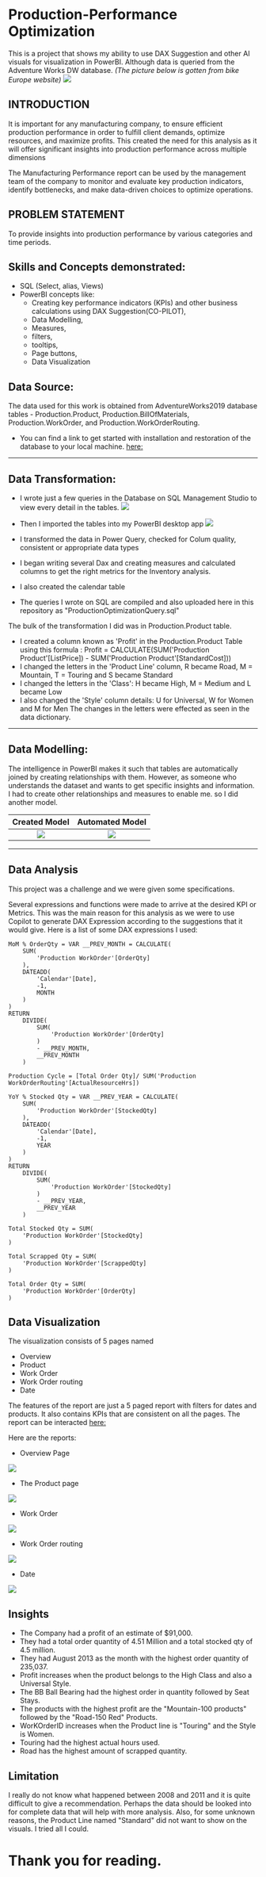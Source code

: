 # Production-Performance Optimization


This is a project that shows my ability to use DAX Suggestion and other AI visuals for visualization in PowerBI. Although data is queried from the Adventure Works DW database. 
*(The  picture below is gotten from bike Europe website)*
![](BIKEEUROPE.jpg)

## INTRODUCTION
It is important for any manufacturing company, to ensure efficient production performance in order to fulfill client demands, optimize resources, and maximize profits. This created the need for this analysis as it will offer significant insights into production performance across multiple dimensions

The Manufacturing Performance report can be used by the management team of the company to monitor and evaluate key production indicators, identify bottlenecks, and make data-driven choices to optimize operations. 


## PROBLEM STATEMENT
To provide insights into production performance by various categories and time periods.

## Skills and Concepts demonstrated:
 
 - SQL (Select, alias, Views)
 - PowerBI concepts like:
   - Creating key performance indicators (KPIs) and other business calculations using DAX Suggestion(CO-PILOT),
   - Data Modelling,
   - Measures,
   - filters,
   - tooltips, 
   - Page buttons,
   - Data Visualization
  
## Data Source:

The data used for this work is obtained from AdventureWorks2019 database tables - Production.Product, Production.BillOfMaterials, Production.WorkOrder, and  Production.WorkOrderRouting.
  - You can find a link to get started with installation and restoration of the database to your local machine.  [here:](https://youtu.be/VpY0Q_kwtIw) 
 ---

## Data Transformation:
- I wrote just a few queries in the Database on SQL Management Studio to view every detail in the tables. 
![](Prod1.png)

- Then I imported the tables into my PowerBI desktop app 
![](prod2.png)

- I transformed the data in Power Query, checked for Colum quality, consistent or appropriate data types
- I began writing several Dax and creating measures and calculated columns to get the right metrics for the Inventory analysis.
- I also created the calendar table
- The queries I wrote on SQL are compiled and also uploaded here in this repository as "ProductionOptimizationQuery.sql"

The bulk of the transformation I did was in Production.Product table.
- I created a column known as 'Profit' in the Production.Product Table using this formula : Profit = CALCULATE(SUM('Production Product'[ListPrice]) - SUM('Production Product'[StandardCost]))
- I changed the letters in the 'Product Line' column, R  became  Road, M = Mountain, T = Touring and S became Standard
- I changed  the letters in the 'Class': H became High, M = Medium and L became  Low
- I also changed the 'Style' column details: U for  Universal, W for  Women and M for Men
The changes in the letters were effected as seen in the data dictionary.
---

## Data Modelling:
The intelligence in PowerBI makes it such that tables are automatically joined by creating relationships with them. However, as someone who understands the dataset and wants to get specific insights and information. I had to create other relationships and measures to enable me. so I did another model.

Created Model               |        Automated Model
:------------------------:  | :----------------------------------:
![](ProdTable.png)          | ![](prod3.png)

---
## Data Analysis
This project was a challenge and we were given some specifications.

Several expressions and functions were made to arrive at the desired KPI or Metrics. This was the main reason for this analysis as we were to use Copilot to generate DAX Expression according to the suggestions that it would give. Here is a list of some DAX expressions I used:

```
MoM % OrderQty = VAR __PREV_MONTH = CALCULATE(
    SUM(
        'Production WorkOrder'[OrderQty]
    ),
    DATEADD(
        'Calendar'[Date],
        -1,
        MONTH
    )
)
RETURN
    DIVIDE(
        SUM(
            'Production WorkOrder'[OrderQty]
        )
        - __PREV_MONTH,
        __PREV_MONTH
    )
```

```
Production Cycle = [Total Order Qty]/ SUM('Production WorkOrderRouting'[ActualResourceHrs])
```

```
YoY % Stocked Qty = VAR __PREV_YEAR = CALCULATE(
    SUM(
        'Production WorkOrder'[StockedQty]
    ),
    DATEADD(
        'Calendar'[Date],
        -1,
        YEAR
    )
)
RETURN
    DIVIDE(
        SUM(
            'Production WorkOrder'[StockedQty]
        )
        - __PREV_YEAR,
        __PREV_YEAR
    )
```
```
Total Stocked Qty = SUM(
    'Production WorkOrder'[StockedQty]
)
```

```
Total Scrapped Qty = SUM(
    'Production WorkOrder'[ScrappedQty]
)
```

```
Total Order Qty = SUM(
    'Production WorkOrder'[OrderQty]
)
```

## Data Visualization
The visualization consists of 5 pages named
- Overview
- Product
- Work Order
- Work Order routing
- Date

The features of the report are just a 5 paged report with filters for dates and products. It also contains KPIs that are consistent on all the pages.
The report can be interacted [here:](https://app.fabric.microsoft.com/view?r=eyJrIjoiOWQwM2UyM2MtN2RlMS00Yjk0LTg3NmItMzY3OTA3MjZkZTA4IiwidCI6IjY0NTI5N2QxLWVkNmMtNDk0Ni1iNzg1LTE1MTI5MThlYmU2YiJ9)


Here are the reports:
- Overview Page
  
![](Overview.png)

- The Product page
  
![](Products.png)

- Work Order
  
![](Workorder.png)


- Work Order routing

![](WorkOrderRouting.png)


- Date
  
![](Dates.png)


## Insights
- The Company had a profit of an estimate of  $91,000.
- They had a total order quantity of 4.51 Million and a total stocked qty of 4.5 million.
- They had August 2013 as the month with the highest order quantity of 235,037.
- Profit increases when the product belongs to the High Class and also a Universal Style.
- The BB Ball Bearing had the highest order in quantity followed by Seat Stays.
- The products with the highest profit are the "Mountain-100 products" followed by the "Road-150 Red" Products.
- WorKOrderID increases when the Product line is "Touring" and the Style is Women.
- Touring had the highest actual hours used.
- Road has the highest amount of scrapped quantity.

## Limitation

I really do not know what happened between 2008 and 2011 and it is quite difficult to give a recommendation. Perhaps the data should be looked into for complete data that will help with more analysis.
Also, for some unknown reasons, the Product Line named "Standard" did not want to show on the visuals. I tried all I could. 


# Thank you for reading.

